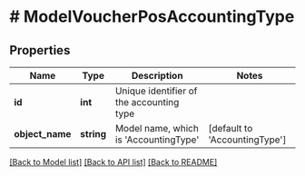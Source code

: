 # # ModelVoucherPosAccountingType

## Properties

Name | Type | Description | Notes
------------ | ------------- | ------------- | -------------
**id** | **int** | Unique identifier of the accounting type |
**object_name** | **string** | Model name, which is &#39;AccountingType&#39; | [default to 'AccountingType']

[[Back to Model list]](../../README.md#models) [[Back to API list]](../../README.md#endpoints) [[Back to README]](../../README.md)
